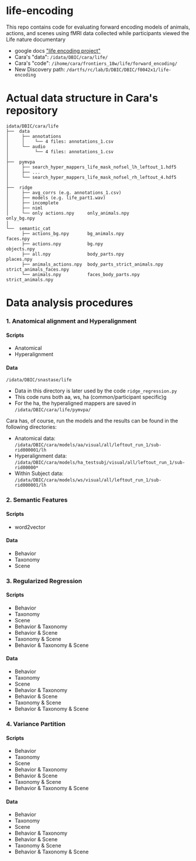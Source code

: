 # life-encoding
This repo contains code for evaluating forward encoding models of animals, actions, and scenes using fMRI data collected while participants viewed the Life nature documentary

* google docs ["life encoding project"](https://docs.google.com/document/d/1kM9YBm-OaNljDIAbFfehQLxfugjoejJuO-nBYPkV1RU/edit?ts=5ec57676)
* Cara's "data": `/idata/DBIC/cara/life/`
* Cara's "code": `/ihome/cara/frontiers_18w/life/forward_encoding/`
* New Discovery path: `/dartfs/rc/lab/D/DBIC/DBIC/f0042x1/life-encoding`


# Actual data structure in Cara's repository
```
idata/DBIC/cara/life
├──  data
│     ├── annotations 
│     │    └── 4 files: annotations_1.csv
│     └── audio 
│          └── 4 files: annotations_1.csv
│     
├──  pymvpa
│     ├── search_hyper_mappers_life_mask_nofsel_lh_leftout_1.hdf5
│     ├── ...
│     └── search_hyper_mappers_life_mask_nofsel_rh_leftout_4.hdf5
│
├──  ridge
│     ├── avg_corrs (e.g. annotations_1.csv)
│     ├── models (e.g. life_part1.wav)
│     ├── incomplete
│     ├── niml
│     └── only actions.npy     only_animals.npy               only_bg.npy            
│     
└──  semantic_cat
      ├── actions_bg.npy       bg_animals.npy                 faces.npy
      ├── actions.npy          bg.npy                         objects.npy
      ├── all.npy              body_parts.npy                 places.npy
      ├── animals_actions.npy  body_parts_strict_animals.npy  strict_animals_faces.npy
      └── animals.npy          faces_body_parts.npy           strict_animals.npy
```


# Data analysis procedures
### 1. Anatomical alignment and Hyperalignment
#### Scripts
* Anatomical
* Hyperalignment

#### Data
`/idata/DBIC/snastase/life`
* Data in this directory is later used by the code `ridge_regression.py`
* This code runs both aa, ws, ha (common/participant specific)g
* For the ha, the hyperaligned mappers are saved in `/idata/DBIC/cara/life/pymvpa/`

Cara has, of course, run the models and the results can be found in the following directories: 

* Anatomical data: `/idata/DBIC/cara/models/aa/visual/all/leftout_run_1/sub-rid000001/lh`
* Hyperalignment data: `/idata/DBIC/cara/models/ha_testsubj/visual/all/leftout_run_1/sub-rid00000*`
* Within Subject data: `/idata/DBIC/cara/models/ws/visual/all/leftout_run_1/sub-rid000001/lh`

### 2. Semantic Features
#### Scripts
* word2vector
#### Data
* Behavior
* Taxonomy
* Scene

### 3. Regularized Regression
#### Scripts
* Behavior
* Taxonomy
* Scene
* Behavior & Taxonomy
* Behavior & Scene
* Taxonomy & Scene
* Behavior & Taxonomy & Scene
#### Data
* Behavior
* Taxonomy
* Scene
* Behavior & Taxonomy
* Behavior & Scene
* Taxonomy & Scene
* Behavior & Taxonomy & Scene

### 4. Variance Partition
#### Scripts
* Behavior
* Taxonomy
* Scene
* Behavior & Taxonomy
* Behavior & Scene
* Taxonomy & Scene
* Behavior & Taxonomy & Scene
#### Data
* Behavior
* Taxonomy
* Scene
* Behavior & Taxonomy
* Behavior & Scene
* Taxonomy & Scene
* Behavior & Taxonomy & Scene
